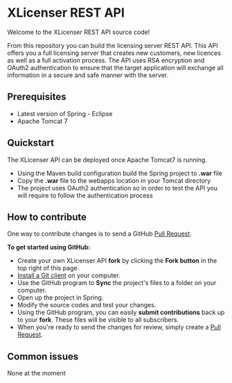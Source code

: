 XLicenser REST API
==================

Welcome to the XLicenser REST API source code! 

From this repository you can build the licensing server REST API. This API offers you a full licensing server that creates new customers, new licences as well as a full activation process. The API uses RSA encryption and OAuth2 authentication to ensure that the target application will exchange all information in a secure and safe manner with the server.

Prerequisites
--------------
- Latest version of Spring - Eclipse
- Apache Tomcat 7

Quickstart
----------
The XLicenser API can be deployed once Apache Tomcat7 is running.

- Using the Maven build configuration build the Spring project to **.war** file
- Copy the **.war** file to the webapps location in your Tomcat directory
- The project uses OAuth2 authentication so in order to test the API you will require to follow the authentication process


How to contribute
-----------------

One way to contribute changes is to send a GitHub [Pull Request](https://help.github.com/articles/using-pull-requests).

**To get started using GitHub:**

- Create your own XLicenser API **fork** by clicking the __Fork button__ in the top right of this page.
- [Install a Git client](http://help.github.com/articles/set-up-git) on your computer.
- Use the GitHub program to **Sync** the project's files to a folder on your computer.
- Open up the project in Spring.
- Modify the source codes and test your changes.
- Using the GitHub program, you can easily **submit contributions** back up to your **fork**.  These files will be visible to all subscribers.
- When you're ready to send the changes for review, simply create a [Pull Request](https://help.github.com/articles/using-pull-requests).

Common issues
-------------

None at the moment

